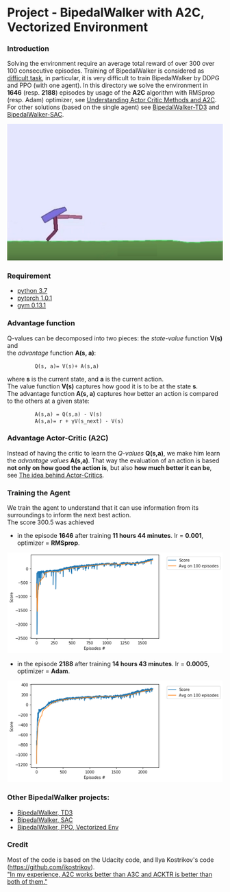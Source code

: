 # Project - BipedalWalker with A2C, Vectorized Environment


### Introduction

Solving the environment require an average total reward of over 300 over 100 consecutive episodes.
Training of BipedalWalker is considered as [difficult task](https://ctmakro.github.io/site/on_learning/rl/bipedal.html), in particular, it is very difficult to train BipedalWalker by DDPG and PPO (with one agent). In this directory we solve the environment 
in **1646** (resp. **2188**) episodes by usage of the __A2C__ algorithm with RMSprop (resp. Adam) optimizer, see [Understanding Actor Critic Methods and A2C](https://towardsdatascience.com/understanding-actor-critic-methods-931b97b6df3f).
For other solutions (based on the single agent) see
[BipedalWalker-TD3](https://github.com/Rafael1s/Deep-Reinforcement-Learning-Algorithms/tree/master/BipedalWalker-TwinDelayed-DDPG%20(TD3))
and [BipedalWalker-SAC](https://github.com/Rafael1s/Deep-Reinforcement-Learning-Algorithms/tree/master/BipedalWalker-Soft-Actor-Critic).

![](images/bwalker_a2c.png)     

### Requirement

* [python 3.7](https://www.python.org) 
* [pytorch 1.0.1](https://pytorch.org/)
* [gym 0.13.1](https://github.com/openai/gym)

### Advantage function

Q-values can be decomposed into two pieces: the _state-value_ function **V(s)** and    
the _advantage_ function **A(s, a)**:     
              
             Q(s, a)= V(s)+ A(s,a)   

where **s** is the current state, and **a** is the current action.              
The value function **V(s)** captures how good it is to be at the state **s**.     
The advantage function **A(s, a)** captures how better an action is compared to the others at a given state:

             A(s,a) = Q(s,a) - V(s)   
             A(s,a)= r + γV(s_next) - V(s)    
             
### Advantage Actor-Critic (A2C)             

Instead of having the critic to learn the _Q-values_ **Q(s,a)**, we make him learn the _advantage values_ **A(s,a)**. 
That way the evaluation of an action is based **not only on how good the action is**, but also **how much better it can be**,
see [The idea behind Actor-Critics](https://sergioskar.github.io/Actor_critics/).

### Training the Agent
We train the agent to understand that it can use information from its surroundings to inform the next best action.    
The score 300.5 was achieved    

* in the episode **1646** after training **11 hours 44 minutes**.
lr = **0.001**, optimizer = **RMSprop**.

![](images/plot_a2c_1646epis.png) 

* in the episode **2188** after training **14 hours 43 minutes**.
lr = **0.0005**, optimizer = **Adam**.

![](images/plot_a2c_2188epis.png) 

### Other BipedalWalker projects:

* [BipedalWalker, TD3](https://github.com/Rafael1s/Deep-Reinforcement-Learning-Algorithms/tree/master/BipedalWalker-TwinDelayed-DDPG%20(TD3))    
* [BipedalWalker, SAC](https://github.com/Rafael1s/Deep-Reinforcement-Learning-Algorithms/tree/master/BipedalWalker-Soft-Actor-Critic)    
* [BipedalWalker, PPO, Vectorized Env](https://github.com/Rafael1s/Deep-Reinforcement-Learning-Algorithms/tree/master/BipedalWalker-PPO-VectorizedEnv)  

### Credit   

Most of the code is based on the Udacity code, and Ilya Kostrikov's code (https://github.com/ikostrikov).     
["In my experience, A2C works better than A3C and ACKTR is better than both of them."](https://github.com/ikostrikov/pytorch-a3c)   

